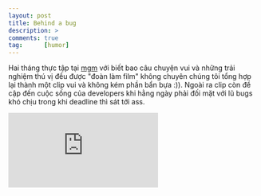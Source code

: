 ```yaml
---
layout: post
title: Behind a bug
description: >
comments: true
tag:      [humor]
---
```


Hai tháng thực tập tại [mgm](https://www.mgm-tp.com/home) với biết bao câu chuyện vui và những trải nghiệm thú vị 
đều được "đoàn làm film" không chuyên chúng tôi tổng hợp lại thành một clip vui và không kém phần bẩn bựa :)).
Ngoài ra clip còn đề cập đến cuộc sống của developers khi hằng ngày phải đối mặt với lũ bugs khó chịu trong khi deadline thì sát tới ass.

<div class="video-wrapper">
  <iframe src="https://www.youtube.com/embed/zMiQj_zvr7I" frameborder="0" allowfullscreen></iframe>
</div>
